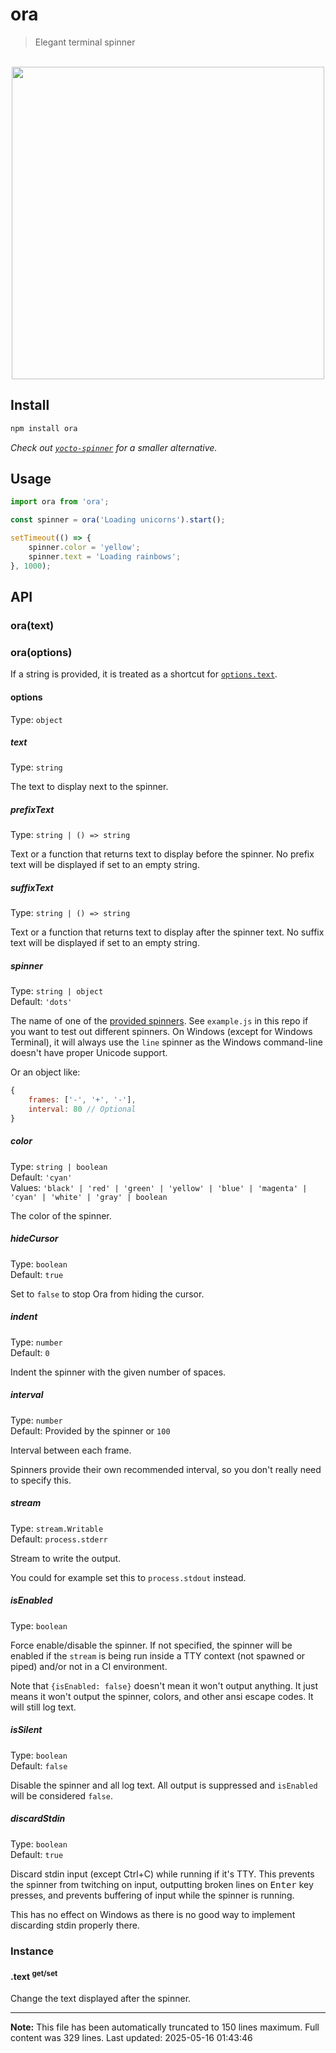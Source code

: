 # ora

> Elegant terminal spinner

<p align="center">
	<br>
	<img src="screenshot.svg" width="500">
	<br>
</p>

## Install

```sh
npm install ora
```

*Check out [`yocto-spinner`](https://github.com/sindresorhus/yocto-spinner) for a smaller alternative.*

## Usage

```js
import ora from 'ora';

const spinner = ora('Loading unicorns').start();

setTimeout(() => {
	spinner.color = 'yellow';
	spinner.text = 'Loading rainbows';
}, 1000);
```

## API

### ora(text)
### ora(options)

If a string is provided, it is treated as a shortcut for [`options.text`](#text).

#### options

Type: `object`

##### text

Type: `string`

The text to display next to the spinner.

##### prefixText

Type: `string | () => string`

Text or a function that returns text to display before the spinner. No prefix text will be displayed if set to an empty string.

##### suffixText

Type: `string | () => string`

Text or a function that returns text to display after the spinner text. No suffix text will be displayed if set to an empty string.

##### spinner

Type: `string | object`\
Default: `'dots'` <img src="screenshot-spinner.gif" width="14">

The name of one of the [provided spinners](#spinners). See `example.js` in this repo if you want to test out different spinners. On Windows (except for Windows Terminal), it will always use the `line` spinner as the Windows command-line doesn't have proper Unicode support.

Or an object like:

```js
{
	frames: ['-', '+', '-'],
	interval: 80 // Optional
}
```

##### color

Type: `string | boolean`\
Default: `'cyan'`\
Values: `'black' | 'red' | 'green' | 'yellow' | 'blue' | 'magenta' | 'cyan' | 'white' | 'gray' | boolean`

The color of the spinner.

##### hideCursor

Type: `boolean`\
Default: `true`

Set to `false` to stop Ora from hiding the cursor.

##### indent

Type: `number`\
Default: `0`

Indent the spinner with the given number of spaces.

##### interval

Type: `number`\
Default: Provided by the spinner or `100`

Interval between each frame.

Spinners provide their own recommended interval, so you don't really need to specify this.

##### stream

Type: `stream.Writable`\
Default: `process.stderr`

Stream to write the output.

You could for example set this to `process.stdout` instead.

##### isEnabled

Type: `boolean`

Force enable/disable the spinner. If not specified, the spinner will be enabled if the `stream` is being run inside a TTY context (not spawned or piped) and/or not in a CI environment.

Note that `{isEnabled: false}` doesn't mean it won't output anything. It just means it won't output the spinner, colors, and other ansi escape codes. It will still log text.

##### isSilent

Type: `boolean`\
Default: `false`

Disable the spinner and all log text. All output is suppressed and `isEnabled` will be considered `false`.

##### discardStdin

Type: `boolean`\
Default: `true`

Discard stdin input (except Ctrl+C) while running if it's TTY. This prevents the spinner from twitching on input, outputting broken lines on <kbd>Enter</kbd> key presses, and prevents buffering of input while the spinner is running.

This has no effect on Windows as there is no good way to implement discarding stdin properly there.

### Instance

#### .text <sup>get/set</sup>

Change the text displayed after the spinner.

---

**Note:** This file has been automatically truncated to 150 lines maximum.
Full content was 329 lines. Last updated: 2025-05-16 01:43:46
